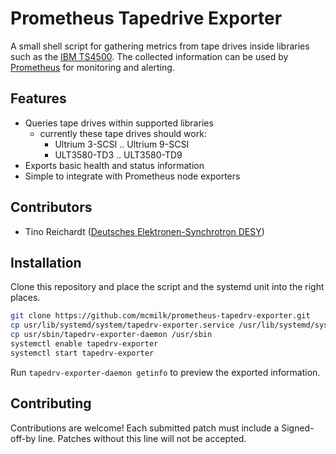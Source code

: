 
# Prometheus Tapedrive Exporter

A small shell script for gathering metrics from tape drives inside libraries such as the [IBM TS4500](https://www.ibm.com/products/ts4500).
The collected information can be used by [Prometheus](https://prometheus.io/) for monitoring and alerting.

## Features

- Queries tape drives within supported libraries
  - currently these tape drives should work:
    - Ultrium 3-SCSI .. Ultrium 9-SCSI
    - ULT3580-TD3 .. ULT3580-TD9
- Exports basic health and status information
- Simple to integrate with Prometheus node exporters

## Contributors

- Tino Reichardt ([Deutsches Elektronen-Synchrotron DESY](https://www.desy.de/))

## Installation

Clone this repository and place the script and the systemd unit into the
right places.

```bash
git clone https://github.com/mcmilk/prometheus-tapedrv-exporter.git
cp usr/lib/systemd/system/tapedrv-exporter.service /usr/lib/systemd/system
cp usr/sbin/tapedrv-exporter-daemon /usr/sbin
systemctl enable tapedrv-exporter
systemctl start tapedrv-exporter
```

Run `tapedrv-exporter-daemon getinfo` to preview the exported information.

## Contributing

Contributions are welcome!
Each submitted patch must include a Signed-off-by line.
Patches without this line will not be accepted.
